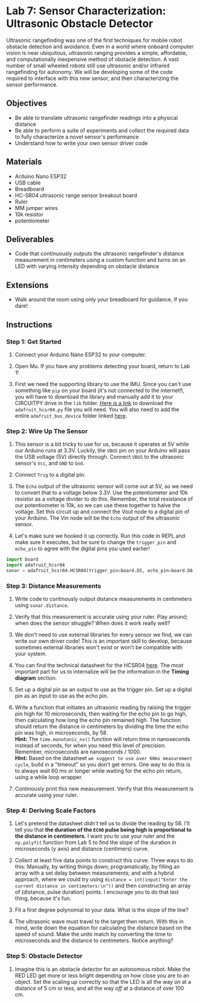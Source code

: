 <link rel="stylesheet" type="text/css" href="../../assets/css/styles.css">

# Lab 7: Sensor Characterization: Ultrasonic Obstacle Detector

Ultrasonic rangefinding was one of the first techniques for mobile robot obstacle detection and avoidance. Even in a world where onboard computer vision is near ubiquitous, ultrasonic ranging provides a simple, affordable, and computationally inexpensive method of obstacle detection. A vast number of small wheeled robots still use ultrasonic and/or infrared rangefinding for autonomy. We will be developing some of the code required to interface with this new sensor, and then characterizing the sensor performance. 

## Objectives
- Be able to translate ultrasonic rangefinder readings into a physical distance
- Be able to perform a suite of experiments and collect the required data to fully characterize a novel sensor's performance
- Understand how to write your own sensor driver code

## Materials
- Arduino Nano ESP32
- USB cable
- Breadboard
- HC-SR04 ultrasonic range sensor breakout board
- Ruler
- MM jumper wires
- 10k resistor
- potentiometer

## Deliverables
- Code that continuously outputs the ultrasonic rangefinder's distance measurement in centimeters using a custom function and turns on an LED with varying intensity depending on obstacle distance

## Extensions
- Walk around the room using only your breadboard for guidance, if you dare! 

## Instructions

### Step 1: Get Started
1. Connect your Arduino Nano ESP32 to your computer.

2. Open Mu. If you have any problems detecting your board, return to Lab 1!

3. First we need the supporting library to use the IMU. Since you can't use something like `pip` on your board (it's not connected to the internet!), you will have to download the library and manually add it to your CIRCUITPY drive in the `lib` folder. [Here is a link](assets/adafruit_hcsr04.py) to download the `adafruit_hcsr04.py` file you will need. You will also need to add the entire `adafruit_bus_device` folder linked [here](assets/adafruit_bus_device.zip).

### Step 2: Wire Up The Sensor
1. This sensor is a bit tricky to use for us, because it operates at 5V while our Arduino runs at 3.3V. Luckily, the `VBUS` pin on your Arduino will pass the USB voltage (5V) directly through. Connect `VBUS` to the ultrasonic sensor's `Vcc`, and `GND` to `Gnd`. 

2. Connect `Trig` to a digital pin.

3. The `Echo` output of the ultrasonic sensor will come out at 5V, so we need to convert that to a voltage below 3.3V. Use the potentiometer and 10k resistor as a voltage divider to do this. Remember, the total resistance of our potentiometer is 10k, so we can use these together to halve the voltage. Set this circuit up and connect the Vout node to a digital pin of your Arduino. The Vin node will be the `Echo` output of the ultrasonic sensor.

4. Let's make sure we hooked it up correctly. Run this code in REPL and make sure it executes, but be sure to change the `trigger_pin` and `echo_pin` to agree with the digital pins you used earlier!

```python
import board
import adafruit_hcsr04
sonar = adafruit_hcsr04.HCSR04(trigger_pin=board.D5, echo_pin=board.D6)
```

### Step 3: Distance Measurements
1. Write code to continously output distance measurements in centimeters using ``sonar.distance``. 

2. Verify that this measurement is accurate using your ruler. Play around; when does the sensor struggle? When does it work really well?

3. We don't need to use external libraries for every sensor we find, we can write our own driver code! This is an important skill to develop, because sometimes external libraries won't exist or won't be compatible with your system.

4. You can find the technical datasheet for the HCSR04 [here](assets/HCSR04.pdf). The most important part for us to internalize will be the information in the **Timing diagram** section. 

5. Set up a digital pin as an output to use as the trigger pin. Set up a digital pin as an input to use as the echo pin. 

6. Write a function that initiates an ultrasonic reading by raising the trigger pin high for 10 microseconds, then waiting for the echo pin to go high, then calculating how long the echo pin remained high. The function should return the distance in centimeters by dividing the time the echo pin was high, in microseconds, by 58. <br> **Hint:** The `time.monotonic_ns()` function will return time in nanoseconds instead of seconds, for when you need this level of precision. Remember, microseconds are nanoseconds / 1000. <br> **Hint:** Based on the datasheet `we suggest to use over 60ms measurement cycle`, build in a "timeout" so you don't get errors. One way to do this is to always wait 60 ms or longer while waiting for the echo pin return, using a while loop wrapper.

7. Continously print this new measurement. Verify that this measurement is accurate using your ruler.

### Step 4: Deriving Scale Factors
1. Let's pretend the datasheet *didn't* tell us to divide the reading by 58. I'll tell you that **the duration of the `ECHO` pulse being high is proportional to the distance in centimeters.** I want you to use your ruler and the `np.polyfit` function from Lab 5 to find the slope of the duration in microseconds (y axis) and distance (centimers) curve. 

2. Collect at least five data points to construct this curve. Three ways to do this: Manually, by writing things down; programatically, by filling an array with a set delay between measurements; and with a hybrid approach, where we could try using `distance = int(input("Enter the current distance in centimeters:\n"))` and then constructing an array of (distance, pulse duration) points. I encourage you to do that last thing, because it's fun.

3. Fit a first degree polynomial to your data. What is the slope of the line? 

4. The ultrasonic wave must travel to the target then return. With this in mind, write down the equation for calculating the distance based on the speed of sound. Make the units match by converting the time to microseconds and the distance to centimeters. Notice anything? 

### Step 5: Obstacle Detector
1. Imagine this is an obstacle detector for an autonomous robot. Make the RED LED get more or less bright depending on how close you are to an object. Set the scaling up correctly so that the LED is all the way *on* at a distance of 5 cm or less, and all the way *off* at a distance of over 100 cm. 

